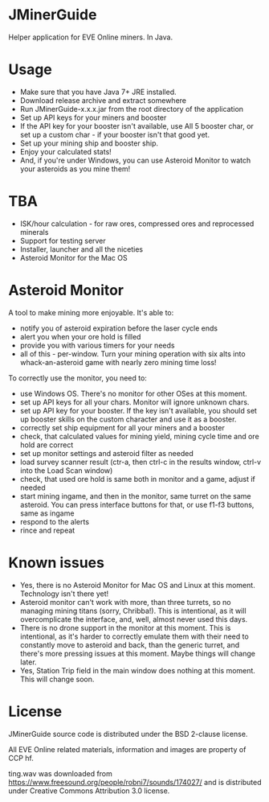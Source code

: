 # JMinerGuide

Helper application for EVE Online miners. In Java.

# Usage

* Make sure that you have Java 7+ JRE installed.
* Download release archive and extract somewhere
* Run JMinerGuide-x.x.x.jar from the root directory of the application
* Set up API keys for your miners and booster
* If the API key for your booster isn't available, use All 5 booster char, or set up a custom char - if your booster isn't that good yet.
* Set up your mining ship and booster ship.
* Enjoy your calculated stats!
* And, if you're under Windows, you can use Asteroid Monitor to watch your asteroids as you mine them!

# TBA

* ISK/hour calculation - for raw ores, compressed ores and reprocessed minerals
* Support for testing server
* Installer, launcher and all the niceties
* Asteroid Monitor for the Mac OS

# Asteroid Monitor

A tool to make mining more enjoyable. It's able to:

* notify you of asteroid expiration before the laser cycle ends
* alert you when your ore hold is filled
* provide you with various timers for your needs
* all of this - per-window. Turn your mining operation with six alts into whack-an-asteroid game with nearly zero mining time loss!

To correctly use the monitor, you need to:

* use Windows OS. There's no monitor for other OSes at this moment.
* set up API keys for all your chars. Monitor will ignore unknown chars.
* set up API key for your booster. If the key isn't available, you should set up booster skills on the custom character and use it as a booster.
* correctly set ship equipment for all your miners and a booster
* check, that calculated values for mining yield, mining cycle time and ore hold are correct
* set up monitor settings and asteroid filter as needed
* load survey scanner result (ctr-a, then ctrl-c in the results window, ctrl-v into the Load Scan window)
* check, that used ore hold is same both in monitor and a game, adjust if needed
* start mining ingame, and then in the monitor, same turret on the same asteroid. You can press interface buttons for that, or use f1-f3 buttons, same as ingame
* respond to the alerts
* rince and repeat

# Known issues

* Yes, there is no Asteroid Monitor for Mac OS and Linux at this moment. Technology isn't there yet!
* Asteroid monitor can't work with more, than three turrets, so no managing mining titans (sorry, Chribba!). This is intentional, as it will overcomplicate the interface, and, well, almost never used this days.
* There is no drone support in the monitor at this moment. This is intentional, as it's harder to correctly emulate them with their need to constantly move to asteroid and back, than the generic turret, and there's more pressing issues at this moment. Maybe things will change later.
* Yes, Station Trip field in the main window does nothing at this moment. This will change soon.

# License

JMinerGuide source code is distributed under the BSD 2-clause license.

All EVE Online related materials, information and images are property of CCP hf.

ting.wav was downloaded from https://www.freesound.org/people/robni7/sounds/174027/ and is distributed under Creative Commons Attribution 3.0 license.
